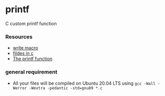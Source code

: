 # printf
C custom printf function

### Resources
* [write macro](https://pubs.opengroup.org/onlinepubs/007908799/xsh/write.html)
* [fildes in c](https://www.thinkage.ca/gcos/expl/c/incl/fildes.html)
* [The printf function](https://www.it.uc3m.es/pbasanta/asng/course_notes/input_output_printf_en.html)

### general requirement
* All your files will be compiled on Ubuntu 20.04 LTS using ```gcc -Wall -Werror -Wextra -pedantic -std=gnu89 *.c```
